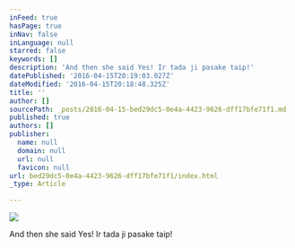 ```yaml
---
inFeed: true
hasPage: true
inNav: false
inLanguage: null
starred: false
keywords: []
description: 'And then she said Yes! Ir tada ji pasake taip!'
datePublished: '2016-04-15T20:19:03.027Z'
dateModified: '2016-04-15T20:18:48.325Z'
title: ''
author: []
sourcePath: _posts/2016-04-15-bed29dc5-0e4a-4423-9626-dff17bfe71f1.md
published: true
authors: []
publisher:
  name: null
  domain: null
  url: null
  favicon: null
url: bed29dc5-0e4a-4423-9626-dff17bfe71f1/index.html
_type: Article

---
```

![](https://the-grid-user-content.s3-us-west-2.amazonaws.com/0b27615f-3c97-48e3-9735-934ba3167423.jpg)

And then she said Yes! Ir tada ji pasake taip!